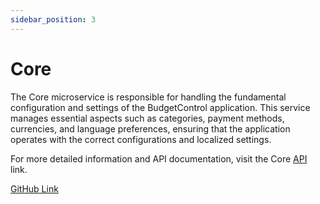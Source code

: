 ```yaml
---
sidebar_position: 3
---
```


# Core
The Core microservice is responsible for handling the fundamental configuration and settings of the BudgetControl application. This service manages essential aspects such as categories, payment methods, currencies, and language preferences, ensuring that the application operates with the correct configurations and localized settings.

For more detailed information and API documentation, visit the Core [API](/api) link.

[GitHub Link](https://github.com/BudgetControl/Core)